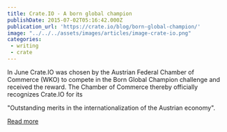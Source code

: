 ```yaml
---
title: Crate.IO - A born global champion
publishDate: 2015-07-02T05:16:42.000Z
publication_url: 'https://crate.io/blog/born-global-champion/'
image: "../../../assets/images/articles/image-crate-io.png"
categories:
 - writing
 - crate
---
```


In June Crate.IO was chosen by the Austrian Federal Chamber of Commerce (WKO) to compete in the Born Global Champion challenge and received the reward. The Chamber of Commerce thereby officially recognizes Crate.IO for its

"Outstanding merits in the internationalization of the Austrian economy".

[Read more](https://crate.io/blog/born-global-champion/)
